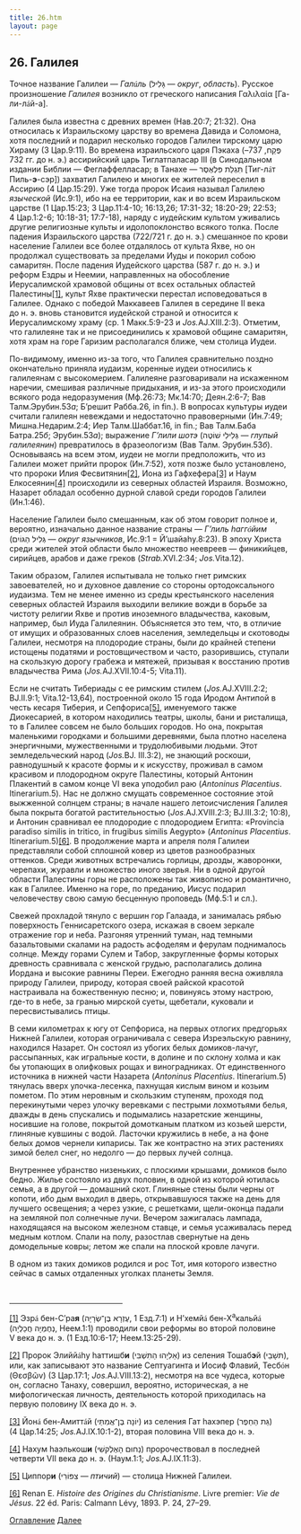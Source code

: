 ```yaml
---
title: 26.htm
layout: page
---
```




<title>Руслан Хазарзар. Сын Человеческий. Глава двадцать шестая</title>


<h2>26. Галилея</h2>

<p>Точное название Галилеи — <i>Гал<font
face="Times New Roman">&uacute;</font>ль</i> (<span
dir=RTL></span>&#1490;&#1468;&#1464;&#1500;&#1460;&#1497;&#1500;<span
dir=LTR></span> — <i>округ</i>, <i>область</i>). Русское произношение
<i>Галилея</i> возникло от греческого написания <span
class=g>&#915;&#945;&#955;&#953;&#955;&#945;&#943;&#945;</span> [Га-ли-л<font
face="Times New Roman">&aacute;</font>й-а].</p>

<p>Галилея была известна с древних времен (Нав.20:7; 21:32). Она относилась к
Израильскому царству во времена Давида и Соломона, хотя последний и подарил
несколько городов Галилеи тирскому царю Хираму (3&nbsp;Цар.9:11). Во времена
израильского царя Пэкаха (<span
dir=RTL></span>&#1508;&#1468;&#1462;&#1511;&#1463;&#1495;<span dir=LTR></span>,
737–732&nbsp;гг. до&nbsp;н.&nbsp;э.) ассирийский царь Тиглатпаласар&nbsp;III
(в&nbsp;Синодальном издании Библии — Феглаффелласар; в Танахе — <span
dir=RTL>&#1514;&#1468;&#1460;&#1490;&#1456;&#1500;&#1463;&#1514;&nbsp;&#1508;&#1468;&#1460;&#1500;&#1456;&#1488;&#1462;&#1505;&#1462;&#1512;</span><span
dir=LTR></span><span dir=LTR></span> [Тиг-л<font
face="Times New Roman">&aacute;</font>т Пиль-<b>э</b>-сэр]) захватил Галилею и
многих ее жителей переселил в Ассирию (4&nbsp;Цар.15:29). Уже тогда пророк
Исаия называл Галилею <i>языческой</i> (Ис.9:1), ибо на ее территории, как и во
всем Израильском царстве (1&nbsp;Цар.15:23; 3&nbsp;Цар.11:4-10; 16:13,26;
17:31-32; 18:20-29; 22:53; 4&nbsp;Цар.1:2-6; 10:18-31; 17:7-18), наряду с
иудейским культом уживались другие религиозные культы и идолопоклонство всякого
толка. После падения Израильского царства (722/721&nbsp;г. до&nbsp;н.&nbsp;э.)
смешанное по крови население Галилеи все более отдалялось от культа Яхве, но он
продолжал существовать за пределами Иуды и покорил собою самаритян. После
падения Иудейского царства (587&nbsp;г. до&nbsp;н.&nbsp;э.) и реформ Ездры и
Неемии, направленных на обособление Иерусалимской храмовой общины от всех
остальных областей Палестины<a href="#_ftn1" name="_ftnref1">[1]</a>, культ
Яхве практически перестал исповедоваться в Галилее. Однако с победой Маккавеев
Галилея в середине II&nbsp;века до&nbsp;н.&nbsp;э. вновь становится иудейской
страной и относится к Иерусалимскому храму (ср.&nbsp;1&nbsp;Макк.5:9-23 и
<i>Jos.</i>AJ.XIII.2:3). Отметим, что галилеяне так и не присоединились к
храмовой общине самаритян, хотя храм на горе Гаризим располагался ближе, чем
столица Иудеи.</p>

<p>По-видимому, именно из-за того, что Галилея сравнительно поздно окончательно
приняла иудаизм, коренные иудеи относились к галилеянам с высокомерием.
Галилеяне разговаривали на искаженном наречии, смешивая различные придыхания, и
из-за этого происходили всякого рода недоразумения (Мф.26:73; Мк.14:70;
Деян.2:6-7; Вав Талм.Эрубин.53<i>а</i>; Б’решит Рабба.26, in&nbsp;fin.). В
вопросах культуры иудеи считали галилеян невеждами и недостаточно правоверными
(Ин.7:49; Мишна.Недарим.2:4; Иер Талм.Шаббат.16, in&nbsp;fin.; Вав Талм.Баба
Батра.25<i>б</i>; Эрубин.53<i>а</i>); выражение <i>Г’лили шотэ</i> (<span
dir=RTL>&#1490;&#1468;&#1456;&#1500;&#1460;&#1497;&#1500;&#1460;&#1497;&nbsp;&#1513;&#1473;&#1493;&#1465;&#1496;&#1462;&#1492;</span><span
dir=LTR></span><span dir=LTR></span> — <i>глупый галилеянин</i>) превратилось в
фразеологизм (Вав Талм. Эрубин.53<i>б</i>). Основываясь на всем этом, иудеи не
могли предположить, что из Галилеи может  прийти пророк (Ин.7:52), хотя позже
было установлено, что пророки Илия Фесвитянин<a href="#_ftn2"
name="_ftnref2">[2]</a>, Иона из Гафхефера<a href="#_ftn3"
name="_ftnref3">[3]</a> и Наум Елкосеянин<a href="#_ftn4"
name="_ftnref4">[4]</a> происходили из северных областей Израиля. Возможно,
Назарет обладал особенно дурной славой среди городов Галилеи (Ин.1:46).</p>

<p>Население Галилеи было смешанным, как об этом говорит полное и, вероятно,
изначально данное название страны — <i>Г’лиль hагг<font
face="Times New Roman">&oacute;</font>йим</i> (<span
dir=RTL>&#1490;&#1468;&#1456;&#1500;&#1460;&#1497;&#1500;&nbsp;&#1492;&#1463;&#1490;&#1468;&#1493;&#1465;&#1497;&#1460;&#1501;</span><span
dir=LTR></span><span dir=LTR></span> — <i>округ язычников</i>, Ис.9:1 =
Й’шайаhу.8:23). В эпоху Христа среди жителей этой области было множество
неевреев — финикийцев, сирийцев, арабов и даже греков (<i>Strab.</i>XVI.2:34;
<i>Jos.</i>Vita.12).</p>

<p>Таким образом, Галилея испытывала не только гнет римских завоевателей, но и
духовное давление со стороны ортодоксального иудаизма. Тем не менее именно из
среды крестьянского населения северных областей Израиля выходили великие вожди
в борьбе за чистоту религии Яхве и против иноземного владычества, каковым,
например, был Иуда Галилеянин. Объясняется это тем, что, в отличие от имущих и
образованных слоев населения, земледельцы и скотоводы Галилеи, несмотря на
плодородие страны, были до крайней степени истощены податями и ростовщичеством
и часто, разорившись, ступали на скользкую дорогу грабежа и мятежей, призывая к
восстанию против владычества Рима (<i>Jos.</i>AJ.XVII.10:4-5; Vita.11).</p>

<p>Если не считать Тибериады с ее римским стилем (<i>Jos.</i>AJ.XVIII.2:2;
BJ.II.9:1; Vita.12-13,64), построенной около 15&nbsp;года Иродом Антипой в
честь кесаря Тиберия, и Сепфориса<a href="#_ftn5" name="_ftnref5">[5]</a>,
именуемого также Диокесарией, в котором находились театры, школы, бани и
ристалища, то в Галилее совсем не было больших городов. Но она, покрытая
маленькими городками и большими деревнями, была плотно населена энергичными,
мужественными и трудолюбивыми людьми. Этот земледельческий народ
(<i>Jos.</i>BJ. III.3:2), не знающий роскоши, равнодушный к красоте формы и к
искусству, проживал в самом красивом и плодородном округе Палестины, который
Антонин Плакентий в самом конце VI&nbsp;века уподобил раю (<i>Antoninus
Placentius</i>. Itinerarium.5). Нас не должно смущать современное состояние
этой выжженной солнцем страны; в начале нашего летоисчисления Галилея была
покрыта богатой растительностью (<i>Jos</i>.AJ.XVIII.2:3; BJ.III.3:2; 10:8), и
Антонин сравнивал ее плодородие с плодородием Египта: «Provincia paradiso
similis in tritico, in frugibus similis Aegypto» (<i>Antoninus Placentius</i>.
Itinerarium.5)<a href="#_ftn6" name="_ftnref6">[6]</a>. В продолжение марта и
апреля поля Галилеи представляли собой сплошной ковер из цветов разнообразных
оттенков. Среди животных встречались горлицы, дрозды, жаворонки, черепахи,
журавли и множество иного зверья. Ни в одной другой области Палестины горы не
расположены так живописно и романтично, как в Галилее. Именно на горе, по
преданию, Иисус подарил человечеству свою самую бесценную проповедь
(Мф.5:1 и&nbsp;сл.).</p>

<p>Свежей прохладой тянуло с вершин гор Галаада, и занималась рябью поверхность
Геннисаретского озера, искажая в своем зеркале отражение гор и неба. Разгоняя
утренний туман, над темными базальтовыми скалами на радость асфоделям и ферулам
поднималось солнце. Между горами Сулем и Табор, закругленные формы которых
древность сравнивала с женской грудью, располагались долина Иордана и высокие
равнины Переи. Ежегодно ранняя весна оживляла природу Галилеи, природу, которая
своей райской красотой настраивала на божественную песню; и, повинуясь этому
настрою, где-то в небе, за гранью мирской суеты, щебетали, куковали и
пересвистывались птицы.</p>

<p>В семи километрах к югу от Сепфориса, на первых отлогих предгорьях Нижней
Галилеи, которая ограничивала с севера Изреэльскую равнину, находился Назарет.
Он состоял из убогих белых домиков-лачуг, рассыпанных, как игральные кости, в
долине и по склону холма и как бы утопающих в олифковых рощах и виноградниках.
От единственного источника в нижней части Назарета (<i>Antoninus Placentius</i>.
Itinerarium.5) тянулась вверх улочка-лесенка, пахнущая кислым вином и козьим
пометом. По этим неровным и скользким ступеням, проходя под перекинутыми через
улочку веревками с пестрыми лохмотьями белья, дважды в день спускались и
подымались назаретские женщины, носившие на голове, покрытой домотканым платком
из козьей шерсти, глиняные кувшины с водой. Ласточки кружились в небе, а на
фоне белых домов чернели кипарисы. Так же контрастно на этих растениях зимой
белел снег, но недолго — до первых лучей солнца.</p>

<p>Внутреннее убранство низеньких, с плоскими крышами, домиков было бедно.
Жилье состояло из двух половин, в одной из которой ютилась семья, а в другой —
домашний скот. Глиняные стены были черны от копоти, ибо дым выходил в дверь,
открывавшуюся также на день для лучшего освещения; а через узкие, с решетками,
щели-оконца падали на земляной пол солнечные лучи. Вечером зажигалась лампада,
находящаяся на высоком железном ставце, и семья усаживалась перед медным
котлом. Спали на полу, разостлав свернутые на день домодельные ковры; летом же
спали на плоской кровле лачуги.</p>

<p>В одном из таких домиков родился и рос Тот, имя которого известно сейчас в
самых отдаленных уголках планеты Земля.</p>
<p>&nbsp;</p>

<hr align="left" width="40%">

<p class=s><a href="#_ftnref1" name="_ftn1">[1]</a> Эзр<font
face="Times New Roman">&aacute;</font> бен-С’ра<b>я</b> (<span
dir=RTL>&#1506;&#1462;&#1494;&#1456;&#1512;&#1464;&#1488;&nbsp;&#1489;&#1468;&#1462;&#1503;&#1470;&#1513;&#1474;&#1456;&#1512;&#1464;&#1497;&#1464;&#1492;</span><span
dir=LTR></span><span dir=LTR></span>, 1&nbsp;Езд.7:1) и Н’хемй<font
face="Times New Roman">&aacute;</font> бен-Х<sup>а</sup>кальй<font
face="Times New Roman">&aacute;</font> (<span
dir=RTL>&#1504;&#1456;&#1495;&#1462;&#1502;&#1456;&#1497;&#1464;&#1492;&nbsp;&#1495;&#1458;&#1499;&#1463;&#1500;&#1456;&#1497;&#1464;&#1492;</span><span
dir=LTR></span><span dir=LTR></span>, Неем.1:1) проводили свои реформы во
второй половине V&nbsp;века до&nbsp;н.&nbsp;э. (1&nbsp;Езд.10:6-17;
Неем.13:25-29).</p>

<p class=s><a href="#_ftnref2" name="_ftn2">[2]</a> Пророк Элийй<font
face="Times New Roman">&aacute;</font>hу hаттишб<b>и</b> (<span
dir=RTL>&#1488;&#1461;&#1500;&#1460;&#1497;&#1464;&#1492;&#1493;&#1468;&nbsp;&#1492;&#1463;&#1514;&#1468;&#1460;&#1513;&#1473;&#1456;&#1489;&#1468;&#1460;&#1497;</span><span
dir=LTR></span><span dir=LTR></span>) из селения Тошаб<b>э</b>й (<span
dir=RTL>&#1514;&#1468;&#1513;&#1473;&#1464;&#1489;&#1461;&#1497;</span><span
dir=LTR></span><span dir=LTR></span>), или, как записывают это название
Септуагинта и Иосиф Флавий, Тесб<font face="Times New Roman">&oacute;</font>н
(<span class=g>&#920;&#949;&#963;&#946;&#8182;&#957;</span>) (3&nbsp;Цар.17:1;
<i>Jos.</i>AJ.VIII.13:2), несмотря на все чудеса, которые он, согласно Танаху,
совершил, вероятно, историческая, а не мифологическая личность, деятельность
которой приходилась на первую половину IX&nbsp;века до&nbsp;н.&nbsp;э.</p>

<p class=s><a href="#_ftnref3" name="_ftn3">[3]</a> Йон<font
face="Times New Roman">&aacute;</font> бен-Амитт<font
face="Times New Roman">&aacute;</font>й (<span
dir=RTL>&#1497;&#1493;&#1465;&#1504;&#1464;&#1492;&nbsp;&#1489;&#1468;&#1462;&#1503;&#1470;&#1488;&#1458;&#1502;&#1460;&#1514;&#1468;&#1463;&#1497;</span><span
dir=LTR></span><span dir=LTR></span>) из селения Гат hахэпер (<span
dir=RTL>&#1490;&#1468;&#1463;&#1514;&nbsp;&#1492;&#1463;&#1495;&#1461;&#1508;&#1462;&#1512;</span><span
dir=LTR></span><span dir=LTR></span>) (4&nbsp;Цар.14:25;
<i>Jos.</i>AJ.IX.10:1-2), вторая половина VIII&nbsp;века до&nbsp;н.&nbsp;э.</p>

<p class=s><a href="#_ftnref4" name="_ftn4">[4]</a> Нахум hаэлькош<b>и</b>
(<span dir=RTL>&#1504;&#1463;&#1495;&#1493;&#1468;&#1501;&nbsp;&#1492;&#1464;&#1488;&#1462;&#1500;&#1456;&#1511;&#1513;&#1473;&#1460;&#1497;</span><span
dir=LTR></span><span dir=LTR></span>) пророчествовал в последней четверти
VII&nbsp;века до&nbsp;н.&nbsp;э. (Наум.1:1; <i>Jos.</i>AJ.IX.11:3).</p>

<p class=s><a href="#_ftnref5" name="_ftn5">[5]</a> Циппор<b>и</b> (<span
dir=RTL>&#1510;&#1460;&#1508;&#1468;&#1493;&#1465;&#1512;&#1460;&#1497;</span><span
dir=LTR></span><span dir=LTR></span> — <i>птичий</i>) — столица Нижней
Галилеи.</p>

<p class=s><a href="#_ftnref6" name="_ftn6">[6]</a> Renan&nbsp;E. <i>Histoire
des Origines du Christianisme</i>. Livre premier: <i>Vie de J&eacute;sus</i>.
22&nbsp;&eacute;d. Paris: Calmann L&eacute;vy, 1893. P.&nbsp;24, 27–29.</p>

<a href="index">Оглавление</a> <a href="27">Далее</a>

